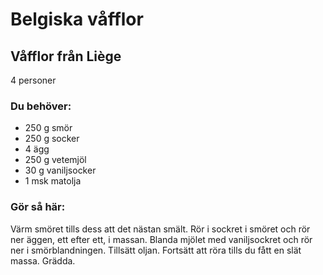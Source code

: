 # Belgiska våfflor

## Våfflor från Liège

4 personer

### Du behöver:
* 250 g smör
* 250 g socker
* 4 ägg
* 250 g vetemjöl
* 30 g vaniljsocker
* 1 msk matolja

### Gör så här:
Värm smöret tills dess att det nästan smält. Rör i sockret i smöret och rör ner äggen, ett efter ett, i massan. Blanda mjölet med vaniljsockret och rör ner i smörblandningen. Tillsätt oljan. Fortsätt att röra tills du fått en slät massa. Grädda.